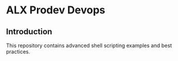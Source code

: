 # ALX Prodev Devops

## Introduction
This repository contains advanced shell scripting examples and best practices.
